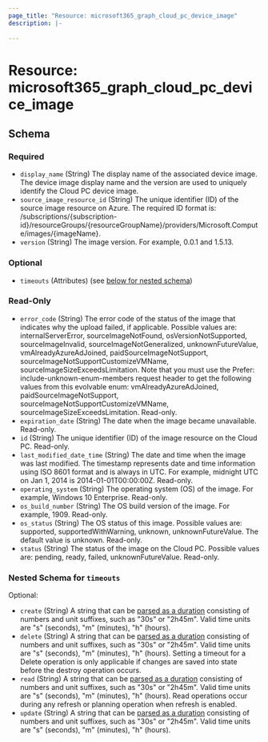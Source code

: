 ```yaml
---
page_title: "Resource: microsoft365_graph_cloud_pc_device_image"
description: |-
    
---
```


# Resource: microsoft365_graph_cloud_pc_device_image





<!-- schema generated by tfplugindocs -->
## Schema

### Required

- `display_name` (String) The display name of the associated device image. The device image display name and the version are used to uniquely identify the Cloud PC device image.
- `source_image_resource_id` (String) The unique identifier (ID) of the source image resource on Azure. The required ID format is: /subscriptions/{subscription-id}/resourceGroups/{resourceGroupName}/providers/Microsoft.Compute/images/{imageName}.
- `version` (String) The image version. For example, 0.0.1 and 1.5.13.

### Optional

- `timeouts` (Attributes) (see [below for nested schema](#nestedatt--timeouts))

### Read-Only

- `error_code` (String) The error code of the status of the image that indicates why the upload failed, if applicable. Possible values are: internalServerError, sourceImageNotFound, osVersionNotSupported, sourceImageInvalid, sourceImageNotGeneralized, unknownFutureValue, vmAlreadyAzureAdJoined, paidSourceImageNotSupport, sourceImageNotSupportCustomizeVMName, sourceImageSizeExceedsLimitation. Note that you must use the Prefer: include-unknown-enum-members request header to get the following values from this evolvable enum: vmAlreadyAzureAdJoined, paidSourceImageNotSupport, sourceImageNotSupportCustomizeVMName, sourceImageSizeExceedsLimitation. Read-only.
- `expiration_date` (String) The date when the image became unavailable. Read-only.
- `id` (String) The unique identifier (ID) of the image resource on the Cloud PC. Read-only.
- `last_modified_date_time` (String) The date and time when the image was last modified. The timestamp represents date and time information using ISO 8601 format and is always in UTC. For example, midnight UTC on Jan 1, 2014 is 2014-01-01T00:00:00Z. Read-only.
- `operating_system` (String) The operating system (OS) of the image. For example, Windows 10 Enterprise. Read-only.
- `os_build_number` (String) The OS build version of the image. For example, 1909. Read-only.
- `os_status` (String) The OS status of this image. Possible values are: supported, supportedWithWarning, unknown, unknownFutureValue. The default value is unknown. Read-only.
- `status` (String) The status of the image on the Cloud PC. Possible values are: pending, ready, failed, unknownFutureValue. Read-only.

<a id="nestedatt--timeouts"></a>
### Nested Schema for `timeouts`

Optional:

- `create` (String) A string that can be [parsed as a duration](https://pkg.go.dev/time#ParseDuration) consisting of numbers and unit suffixes, such as "30s" or "2h45m". Valid time units are "s" (seconds), "m" (minutes), "h" (hours).
- `delete` (String) A string that can be [parsed as a duration](https://pkg.go.dev/time#ParseDuration) consisting of numbers and unit suffixes, such as "30s" or "2h45m". Valid time units are "s" (seconds), "m" (minutes), "h" (hours). Setting a timeout for a Delete operation is only applicable if changes are saved into state before the destroy operation occurs.
- `read` (String) A string that can be [parsed as a duration](https://pkg.go.dev/time#ParseDuration) consisting of numbers and unit suffixes, such as "30s" or "2h45m". Valid time units are "s" (seconds), "m" (minutes), "h" (hours). Read operations occur during any refresh or planning operation when refresh is enabled.
- `update` (String) A string that can be [parsed as a duration](https://pkg.go.dev/time#ParseDuration) consisting of numbers and unit suffixes, such as "30s" or "2h45m". Valid time units are "s" (seconds), "m" (minutes), "h" (hours).


